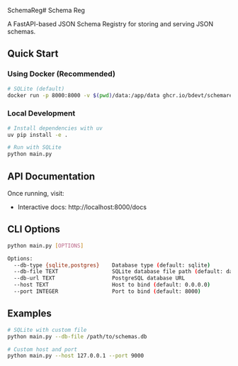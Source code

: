 SchemaReg# Schema Reg

A FastAPI-based JSON Schema Registry for storing and serving JSON schemas.

## Quick Start

### Using Docker (Recommended)

```bash
# SQLite (default)
docker run -p 8000:8000 -v $(pwd)/data:/app/data ghcr.io/bdevt/schemareg:latest
```

### Local Development

```bash
# Install dependencies with uv
uv pip install -e .

# Run with SQLite
python main.py
```

## API Documentation

Once running, visit:
- Interactive docs: http://localhost:8000/docs

## CLI Options

```bash
python main.py [OPTIONS]

Options:
  --db-type {sqlite,postgres}    Database type (default: sqlite)
  --db-file TEXT                 SQLite database file path (default: data/schemas.db)
  --db-url TEXT                  PostgreSQL database URL
  --host TEXT                    Host to bind (default: 0.0.0.0)
  --port INTEGER                 Port to bind (default: 8000)
```

## Examples

```bash
# SQLite with custom file
python main.py --db-file /path/to/schemas.db

# Custom host and port
python main.py --host 127.0.0.1 --port 9000
```
